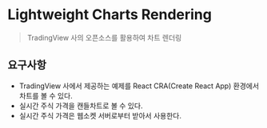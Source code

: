 # Lightweight Charts Rendering

> TradingView 사의 오픈소스를 활용하여 차트 렌더링

## 요구사항

- TradingView 사에서 제공하는 예제를 React CRA(Create React App) 환경에서 차트를 볼 수 있다.
- 실시간 주식 가격을 캔들차트로 볼 수 있다.
- 실시간 주식 가격은 웹소켓 서버로부터 받아서 사용한다.
